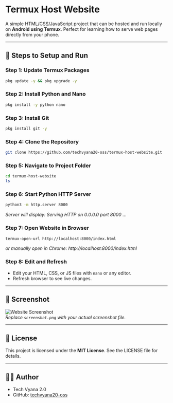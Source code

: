 # Termux Host Website

A simple HTML/CSS/JavaScript project that can be hosted and run locally on **Android using Termux**. Perfect for learning how to serve web pages directly from your phone.

---

## 🚀 Steps to Setup and Run

### Step 1: Update Termux Packages
```bash
pkg update -y && pkg upgrade -y
```

### Step 2: Install Python and Nano
```bash
pkg install -y python nano
```

### Step 3: Install Git
```bash
pkg install git -y
```

### Step 4: Clone the Repository
```bash
git clone https://github.com/techvyana20-oss/termux-host-website.git
```

### Step 5: Navigate to Project Folder
```bash
cd termux-host-website
ls
```

### Step 6: Start Python HTTP Server
```bash
python3 -m http.server 8000
```
_Server will display: Serving HTTP on 0.0.0.0 port 8000 ..._

### Step 7: Open Website in Browser
```bash
termux-open-url http://localhost:8000/index.html
```
_or manually open in Chrome: http://localhost:8000/index.html_

### Step 8: Edit and Refresh
- Edit your HTML, CSS, or JS files with `nano` or any editor.
- Refresh browser to see live changes.

---

## 📸 Screenshot

![Website Screenshot](screenshot.png)  
*Replace `screenshot.png` with your actual screenshot file.*

---

## 📝 License
This project is licensed under the **MIT License**. See the LICENSE file for details.

---

## 👨‍💻 Author
- Tech Vyana 2.0  
- GitHub: [techvyana20-oss](https://github.com/techvyana20-oss)

